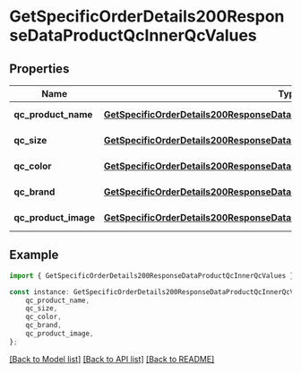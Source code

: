 # GetSpecificOrderDetails200ResponseDataProductQcInnerQcValues


## Properties

Name | Type | Description | Notes
------------ | ------------- | ------------- | -------------
**qc_product_name** | [**GetSpecificOrderDetails200ResponseDataProductQcInnerQcValuesQcProductName**](GetSpecificOrderDetails200ResponseDataProductQcInnerQcValuesQcProductName.md) |  | [default to undefined]
**qc_size** | [**GetSpecificOrderDetails200ResponseDataProductQcInnerQcValuesQcProductName**](GetSpecificOrderDetails200ResponseDataProductQcInnerQcValuesQcProductName.md) |  | [default to undefined]
**qc_color** | [**GetSpecificOrderDetails200ResponseDataProductQcInnerQcValuesQcProductName**](GetSpecificOrderDetails200ResponseDataProductQcInnerQcValuesQcProductName.md) |  | [default to undefined]
**qc_brand** | [**GetSpecificOrderDetails200ResponseDataProductQcInnerQcValuesQcProductName**](GetSpecificOrderDetails200ResponseDataProductQcInnerQcValuesQcProductName.md) |  | [default to undefined]
**qc_product_image** | [**GetSpecificOrderDetails200ResponseDataProductQcInnerQcValuesQcProductName**](GetSpecificOrderDetails200ResponseDataProductQcInnerQcValuesQcProductName.md) |  | [default to undefined]

## Example

```typescript
import { GetSpecificOrderDetails200ResponseDataProductQcInnerQcValues } from './api';

const instance: GetSpecificOrderDetails200ResponseDataProductQcInnerQcValues = {
    qc_product_name,
    qc_size,
    qc_color,
    qc_brand,
    qc_product_image,
};
```

[[Back to Model list]](../README.md#documentation-for-models) [[Back to API list]](../README.md#documentation-for-api-endpoints) [[Back to README]](../README.md)
